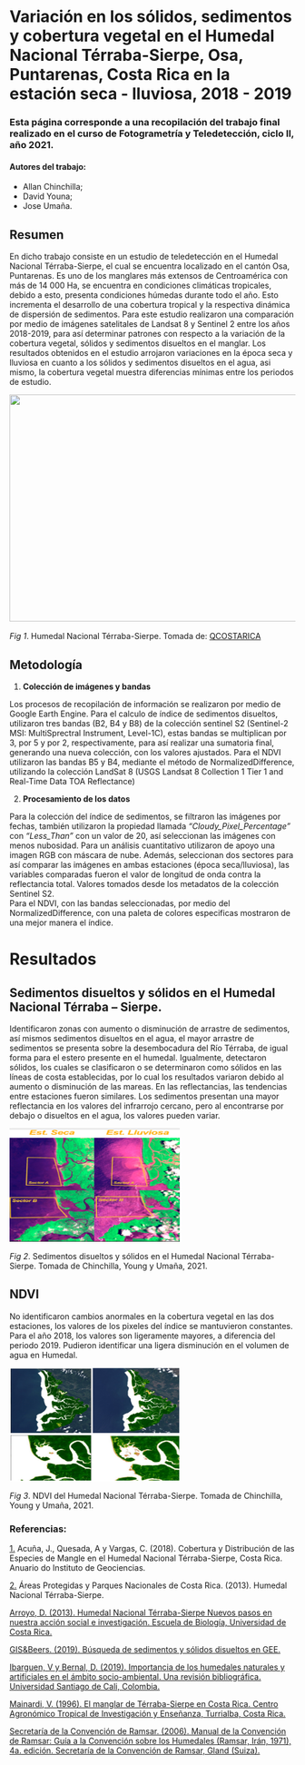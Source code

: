 # Variación en los sólidos, sedimentos y cobertura vegetal en el Humedal Nacional Térraba-Sierpe, Osa, Puntarenas, Costa Rica en la estación seca - lluviosa,  2018 - 2019  

### Esta página corresponde a una recopilación del trabajo final realizado en el curso de Fotogrametría y Teledetección, ciclo II, año 2021.  
#### Autores del trabajo: 
- Allan Chinchilla;
- David Youna;
- Jose Umaña.

## Resumen

En dicho trabajo consiste en un estudio de teledetección en el Humedal Nacional Térraba-Sierpe, el cual se encuentra localizado en el cantón Osa, Puntarenas. Es uno de los manglares más extensos de Centroamérica con más de 14 000 Ha, se encuentra en condiciones climáticas tropicales, debido a esto, presenta condiciones húmedas durante todo el año. Esto incrementa el desarrollo de una cobertura tropical y la respectiva dinámica de dispersión de sedimentos. Para este estudio realizaron una comparación por medio de imágenes satelitales de Landsat 8 y Sentinel 2 entre los años 2018-2019, para así determinar patrones con respecto a la variación de la cobertura vegetal, sólidos y sedimentos disueltos en el manglar. Los resultados obtenidos en el estudio arrojaron variaciones en la época seca y lluviosa en cuanto a los sólidos y sedimentos disueltos en el agua, asi mismo, la cobertura vegetal muestra diferencias mínimas entre los periodos de estudio. 

<img src="Térraba-Sierpe1.jpg" Height="400" width="600">

*Fig 1*. Humedal Nacional Térraba-Sierpe. Tomada de: [QCOSTARICA](https://qcostarica.com/humedal-nacional-terraba-sierpe/)


## Metodología

1. **Colección de imágenes y bandas**

Los procesos de recopilación de información se realizaron por medio de Google Earth Engine. Para el calculo de índice de sedimentos disueltos, utilizaron tres bandas (B2, B4 y B8) de la colección sentinel S2 (Sentinel-2 MSI: MultiSprectral Instrument, Level-1C), estas bandas se multiplican por 3, por 5 y por 2, respectivamente, para así realizar una sumatoria final, generando una nueva colección, con los valores ajustados. 
Para el NDVI utilizaron las bandas B5 y B4, mediante el método de NormalizedDifference, utilizando la colección LandSat 8 (USGS Landsat 8 Collection 1 Tier 1 and Real-Time Data TOA Reflectance) 

2. **Procesamiento de los datos**

Para la colección del índice de sedimentos, se filtraron las imágenes por fechas, también utilizaron la propiedad llamada *“Cloudy_Pixel_Percentage”* con *“Less_Than”* con un valor de 20, así seleccionan las imágenes con menos nubosidad.  Para un análisis cuantitativo utilizaron de apoyo una imagen RGB con máscara de nube. Además, seleccionan dos sectores para así comparar las imágenes en ambas estaciones (época seca/lluviosa), las variables comparadas fueron el valor de longitud de onda contra la reflectancia total. Valores tomados desde los metadatos de la colección Sentinel S2.  
Para el NDVI, con las bandas seleccionadas, por medio del NormalizedDifference, con una paleta de colores especificas mostraron de una mejor manera el índice. 

# Resultados

## Sedimentos disueltos y sólidos en el Humedal Nacional Térraba – Sierpe.  
Identificaron zonas con aumento o disminución de arrastre de sedimentos, así mismos sedimentos disueltos en el agua, el mayor arrastre de sedimentos se presenta sobre la desembocadura del Río Térraba, de igual forma para el estero presente en el humedal.
Igualmente, detectaron sólidos, los cuales se clasificaron o se determinaron como sólidos en las líneas de costa establecidas, por lo cual los resultados variaron debido al aumento o disminución de las mareas.  En las reflectancias, las tendencias entre estaciones fueron similares.  Los sedimentos presentan una mayor reflectancia en los valores del infrarrojo cercano, pero al encontrarse por debajo o disueltos en el agua, los valores pueden variar.  

<img src="Colección2.png" Height="200" width="300">

*Fig 2*. Sedimentos disueltos y sólidos en el Humedal Nacional Térraba-Sierpe. Tomada de Chinchilla, Young y Umaña, 2021.

## NDVI  
No identificaron cambios anormales en la cobertura vegetal en las dos estaciones, los valores de los pixeles del índice se mantuvieron constantes. Para el año 2018, los valores son ligeramente mayores, a diferencia del periodo 2019. Pudieron identificar una ligera disminución en el volumen de agua en Humedal. 

<img src="NDVI_HNTS.png" Height="200" width="300">

*Fig 3*. NDVI del Humedal Nacional Térraba-Sierpe. Tomada de Chinchilla, Young y Umaña, 2021.

### Referencias:

[1.](https://www.researchgate.net/publication/324756318_Cobertura_y_Distribucion_de_las_Especies_de_Mangle_en_el_Humedal_Nacional_Terraba-Sierpe_Costa_Rica) Acuña, J., Quesada, A y Vargas, C. (2018). Cobertura y Distribución de las Especies de Mangle en el Humedal Nacional Térraba-Sierpe, Costa Rica. Anuario do Instituto de Geociencias. 

[2.](https://areasyparques.com/areasprotegidas/humedal-nacional-terraba-sierpe/) Áreas Protegidas y Parques Nacionales de Costa Rica. (2013). Humedal Nacional Térraba-Sierpe. 


[Arroyo, D. (2013). Humedal Nacional Térraba-Sierpe Nuevos pasos en nuestra acción social e  investigación. Escuela de Biología, Universidad de Costa Rica.](https://www.kerwa.ucr.ac.cr/bitstream/handle/10669/11077/Humedal_terrabasierpe.pdf?sequence=1)  

[GIS&Beers. (2019). Búsqueda de sedimentos y sólidos disueltos en GEE.](http://www.gisandbeers.com/busqueda-sedimentos-solidos-disueltos-gee)  

[Ibarguen, V y Bernal, D. (2019). Importancia de los humedales naturales y artificiales en el ámbito socio-ambiental. Una revisión bibliográfica. Universidad Santiago de Cali, Colombia.](https://repository.usc.edu.co/bitstream/handle/20.500.12421/4453/IMPORTANCIA%20DE%20LOS%20HUMEDALES%20.pdf?sequence=3&isAllowed=y)  

[Mainardi, V. (1996). El manglar de Térraba-Sierpe en Costa Rica. Centro Agronómico Tropical de Investigación y Enseñanza, Turrialba, Costa Rica.](https://repositorio.catie.ac.cr/bitstream/handle/11554/1576/El_manglar_de_Terraba_Sierpe.pdf?sequence=1&isAllowed=y)  

[Secretaría de la Convención de Ramsar. (2006). Manual de la Convención de Ramsar: Guía a la Convención sobre los Humedales (Ramsar, Irán, 1971), 4a. edición. Secretaría de la Convención de  Ramsar, Gland (Suiza).](https://www.ramsar.org/sites/default/files/documents/pdf/lib/lib_manual2006s.pdf)  
